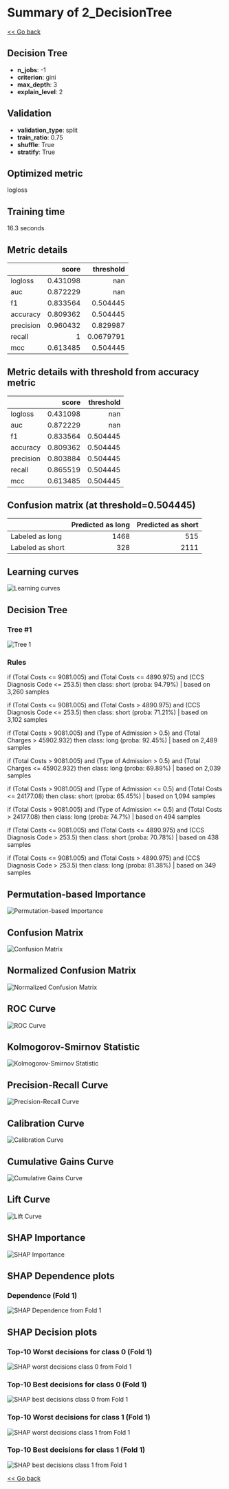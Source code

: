 # Summary of 2_DecisionTree

[<< Go back](../README.md)


## Decision Tree
- **n_jobs**: -1
- **criterion**: gini
- **max_depth**: 3
- **explain_level**: 2

## Validation
 - **validation_type**: split
 - **train_ratio**: 0.75
 - **shuffle**: True
 - **stratify**: True

## Optimized metric
logloss

## Training time

16.3 seconds

## Metric details
|           |    score |   threshold |
|:----------|---------:|------------:|
| logloss   | 0.431098 | nan         |
| auc       | 0.872229 | nan         |
| f1        | 0.833564 |   0.504445  |
| accuracy  | 0.809362 |   0.504445  |
| precision | 0.960432 |   0.829987  |
| recall    | 1        |   0.0679791 |
| mcc       | 0.613485 |   0.504445  |


## Metric details with threshold from accuracy metric
|           |    score |   threshold |
|:----------|---------:|------------:|
| logloss   | 0.431098 |  nan        |
| auc       | 0.872229 |  nan        |
| f1        | 0.833564 |    0.504445 |
| accuracy  | 0.809362 |    0.504445 |
| precision | 0.803884 |    0.504445 |
| recall    | 0.865519 |    0.504445 |
| mcc       | 0.613485 |    0.504445 |


## Confusion matrix (at threshold=0.504445)
|                  |   Predicted as long |   Predicted as short |
|:-----------------|--------------------:|---------------------:|
| Labeled as long  |                1468 |                  515 |
| Labeled as short |                 328 |                 2111 |

## Learning curves
![Learning curves](learning_curves.png)

## Decision Tree 

### Tree #1
![Tree 1](learner_fold_0_tree.svg)

### Rules

if (Total Costs <= 9081.005) and (Total Costs <= 4890.975) and (CCS Diagnosis Code <= 253.5) then class: short (proba: 94.79%) | based on 3,260 samples

if (Total Costs <= 9081.005) and (Total Costs > 4890.975) and (CCS Diagnosis Code <= 253.5) then class: short (proba: 71.21%) | based on 3,102 samples

if (Total Costs > 9081.005) and (Type of Admission > 0.5) and (Total Charges > 45902.932) then class: long (proba: 92.45%) | based on 2,489 samples

if (Total Costs > 9081.005) and (Type of Admission > 0.5) and (Total Charges <= 45902.932) then class: long (proba: 69.89%) | based on 2,039 samples

if (Total Costs > 9081.005) and (Type of Admission <= 0.5) and (Total Costs <= 24177.08) then class: short (proba: 65.45%) | based on 1,094 samples

if (Total Costs > 9081.005) and (Type of Admission <= 0.5) and (Total Costs > 24177.08) then class: long (proba: 74.7%) | based on 494 samples

if (Total Costs <= 9081.005) and (Total Costs <= 4890.975) and (CCS Diagnosis Code > 253.5) then class: short (proba: 70.78%) | based on 438 samples

if (Total Costs <= 9081.005) and (Total Costs > 4890.975) and (CCS Diagnosis Code > 253.5) then class: long (proba: 81.38%) | based on 349 samples





## Permutation-based Importance
![Permutation-based Importance](permutation_importance.png)
## Confusion Matrix

![Confusion Matrix](confusion_matrix.png)


## Normalized Confusion Matrix

![Normalized Confusion Matrix](confusion_matrix_normalized.png)


## ROC Curve

![ROC Curve](roc_curve.png)


## Kolmogorov-Smirnov Statistic

![Kolmogorov-Smirnov Statistic](ks_statistic.png)


## Precision-Recall Curve

![Precision-Recall Curve](precision_recall_curve.png)


## Calibration Curve

![Calibration Curve](calibration_curve_curve.png)


## Cumulative Gains Curve

![Cumulative Gains Curve](cumulative_gains_curve.png)


## Lift Curve

![Lift Curve](lift_curve.png)



## SHAP Importance
![SHAP Importance](shap_importance.png)

## SHAP Dependence plots

### Dependence (Fold 1)
![SHAP Dependence from Fold 1](learner_fold_0_shap_dependence.png)

## SHAP Decision plots

### Top-10 Worst decisions for class 0 (Fold 1)
![SHAP worst decisions class 0 from Fold 1](learner_fold_0_shap_class_0_worst_decisions.png)
### Top-10 Best decisions for class 0 (Fold 1)
![SHAP best decisions class 0 from Fold 1](learner_fold_0_shap_class_0_best_decisions.png)
### Top-10 Worst decisions for class 1 (Fold 1)
![SHAP worst decisions class 1 from Fold 1](learner_fold_0_shap_class_1_worst_decisions.png)
### Top-10 Best decisions for class 1 (Fold 1)
![SHAP best decisions class 1 from Fold 1](learner_fold_0_shap_class_1_best_decisions.png)

[<< Go back](../README.md)

